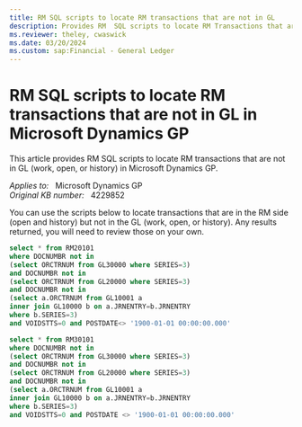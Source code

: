 ```yaml
---
title: RM SQL scripts to locate RM transactions that are not in GL
description: Provides RM  SQL scripts to locate RM Transactions that are not in GL in Microsoft Dynamics GP.
ms.reviewer: theley, cwaswick
ms.date: 03/20/2024
ms.custom: sap:Financial - General Ledger
---
```

# RM SQL scripts to locate RM transactions that are not in GL in Microsoft Dynamics GP

This article provides RM SQL scripts to locate RM transactions that are not in GL (work, open, or history) in Microsoft Dynamics GP.

_Applies to:_ &nbsp; Microsoft Dynamics GP  
_Original KB number:_ &nbsp; 4229852

You can use the scripts below to locate transactions that are in the RM side (open and history) but not in the GL (work, open, or history). Any results returned, you will need to review those on your own.

```sql
select * from RM20101
where DOCNUMBR not in
(select ORCTRNUM from GL30000 where SERIES=3)
and DOCNUMBR not in
(select ORCTRNUM from GL20000 where SERIES=3)
and DOCNUMBR not in
(select a.ORCTRNUM from GL10001 a
inner join GL10000 b on a.JRNENTRY=b.JRNENTRY
where b.SERIES=3)
and VOIDSTTS=0 and POSTDATE<> '1900-01-01 00:00:00.000'
```

```sql
select * from RM30101
where DOCNUMBR not in 
(select ORCTRNUM from GL30000 where SERIES=3)
and DOCNUMBR not in
(select ORCTRNUM from GL20000 where SERIES=3)
and DOCNUMBR not in 
(select a.ORCTRNUM from GL10001 a
inner join GL10000 b on a.JRNENTRY=b.JRNENTRY
where b.SERIES=3)
and VOIDSTTS=0 and POSTDATE <> '1900-01-01 00:00:00.000'
```
